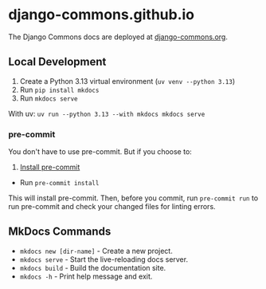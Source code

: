 # django-commons.github.io

The Django Commons docs are deployed at [django-commons.org](https://django-commons.org).

## Local Development

1. Create a Python 3.13 virtual environment (`uv venv --python 3.13`)
2. Run `pip install mkdocs`
3. Run `mkdocs serve`

With uv: `uv run --python 3.13 --with mkdocs mkdocs serve`

### pre-commit

You don't have to use pre-commit. But if you choose to:

1. [Install pre-commit](https://pre-commit.com/#installation)
- Run `pre-commit install`

This will install pre-commit. Then, before you commit, run `pre-commit run` to run pre-commit and check your changed files for linting errors.

## MkDocs Commands

* `mkdocs new [dir-name]` - Create a new project.
* `mkdocs serve` - Start the live-reloading docs server.
* `mkdocs build` - Build the documentation site.
* `mkdocs -h` - Print help message and exit.
